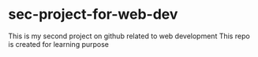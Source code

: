 # sec-project-for-web-dev
This is my second project on github related to web development
This repo is created for learning purpose